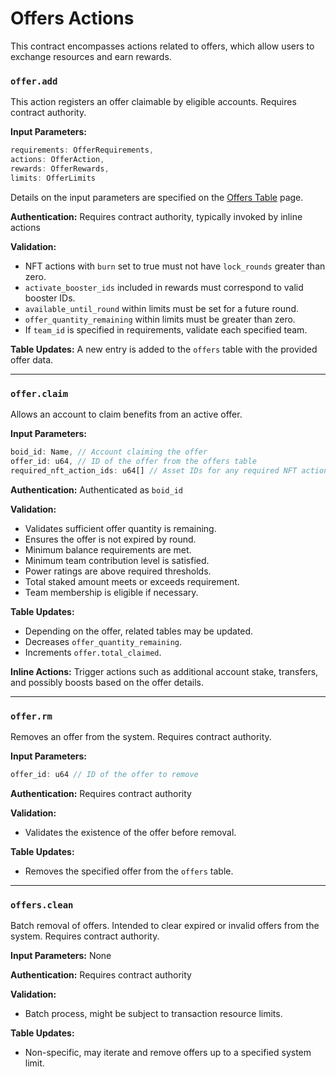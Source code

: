 # Offers Actions
This contract encompasses actions related to offers, which allow users to exchange resources and earn rewards.

### `offer.add`
This action registers an offer claimable by eligible accounts. Requires contract authority.

**Input Parameters:**

```ts
requirements: OfferRequirements,
actions: OfferAction,
rewards: OfferRewards,
limits: OfferLimits
```

Details on the input parameters are specified on the [Offers Table](../tables/offers) page.

**Authentication:**
Requires contract authority, typically invoked by inline actions

**Validation:**

- NFT actions with `burn` set to true must not have `lock_rounds` greater than zero.
- `activate_booster_ids` included in rewards must correspond to valid booster IDs.
- `available_until_round` within limits must be set for a future round.
- `offer_quantity_remaining` within limits must be greater than zero.
- If `team_id` is specified in requirements, validate each specified team.

**Table Updates:**
A new entry is added to the `offers` table with the provided offer data.

---

### `offer.claim`
Allows an account to claim benefits from an active offer.

**Input Parameters:**

```ts
boid_id: Name, // Account claiming the offer
offer_id: u64, // ID of the offer from the offers table
required_nft_action_ids: u64[] // Asset IDs for any required NFT actions
```

**Authentication:**
Authenticated as `boid_id`

**Validation:**

- Validates sufficient offer quantity is remaining.
- Ensures the offer is not expired by round.
- Minimum balance requirements are met.
- Minimum team contribution level is satisfied.
- Power ratings are above required thresholds.
- Total staked amount meets or exceeds requirement.
- Team membership is eligible if necessary.

**Table Updates:**

- Depending on the offer, related tables may be updated.
- Decreases `offer_quantity_remaining`.
- Increments `offer.total_claimed`.

**Inline Actions:**
Trigger actions such as additional account stake, transfers, and possibly boosts based on the offer details.

---

### `offer.rm`
Removes an offer from the system. Requires contract authority.

**Input Parameters:**

```ts
offer_id: u64 // ID of the offer to remove
```

**Authentication:**
Requires contract authority

**Validation:**

- Validates the existence of the offer before removal.

**Table Updates:**

- Removes the specified offer from the `offers` table.

---

### `offers.clean`
Batch removal of offers. Intended to clear expired or invalid offers from the system. Requires contract authority.

**Input Parameters:**
None

**Authentication:**
Requires contract authority

**Validation:**

- Batch process, might be subject to transaction resource limits.

**Table Updates:**

- Non-specific, may iterate and remove offers up to a specified system limit.

